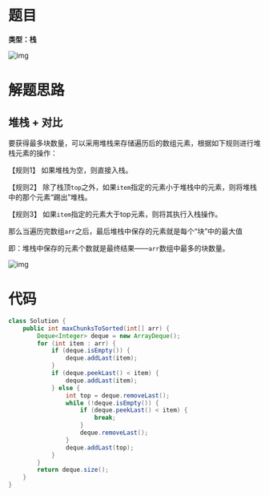 # 题目

**类型：栈**

![img](https://cdn.nlark.com/yuque/0/2022/png/2941598/1665907452782-e775949a-7b02-454a-aec3-06bd657b86d0.png)



# 解题思路

## 堆栈 + 对比

要获得最多块数量，可以采用堆栈来存储遍历后的数组元素，根据如下规则进行堆栈元素的操作：



【规则1】 如果堆栈为空，则直接入栈。

【规则2】 除了栈顶`top`之外，如果`item`指定的元素小于堆栈中的元素，则将堆栈中的那个元素“踢出”堆栈。

【规则3】 如果`item`指定的元素大于top元素，则将其执行入栈操作。



那么当遍历完数组`arr`之后，最后堆栈中保存的元素就是每个“块”中的最大值

即：堆栈中保存的元素个数就是最终结果——`arr`数组中最多的块数量。

![img](https://cdn.nlark.com/yuque/0/2022/png/2941598/1665907776314-25c30e77-a880-46be-933f-81302eda87cd.png)







# 代码

```java
class Solution {
    public int maxChunksToSorted(int[] arr) {
        Deque<Integer> deque = new ArrayDeque();
        for (int item : arr) {
            if (deque.isEmpty()) {
                deque.addLast(item);
            }
            if (deque.peekLast() < item) {
                deque.addLast(item);
            } else {
                int top = deque.removeLast();
                while (!deque.isEmpty()) {
                    if (deque.peekLast() < item) {
                        break;
                    }
                    deque.removeLast();
                }
                deque.addLast(top);
            }
        }
        return deque.size();
    }
}
```
